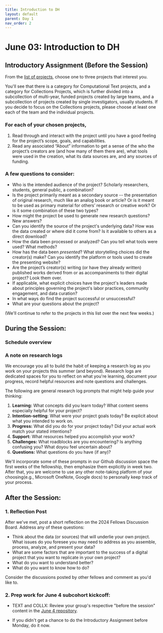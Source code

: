 ```yaml
---
title: Introduction to DH
layout: default
parent: Day 1
nav_order: 2
---
```


# June 03: Introduction to DH

## Introductory Assignment (Before the Session)

From the [list of projects](https://github.com/cornell-colab/2024-SummerDH/blob/main/Workshops/June%2003%3A%20Introduction%20to%20DH/List%20of%20Projects.md), choose one to three projects that interest you.  
  
You'll see that there is a category for Computational Text projects, and a category for Collections Projects, which is further divided into a subcollection of multi-year, funded projects created by large teams, and a subcollection of projects created by single investigators, usually students. If you decide to focus on the Collections projects, please choose at least one each of the team and the individual projects.  

### For each of your chosen projects,
 
1. Read through and interact with the project until you have a good feeling for the project’s scope, goals, and capabilities.
2. Read any associated “About” information to get a sense of the who the project’s creators are (and how many of them there are), what tools were used in the creation, what its data sources are, and any sources of funding.

### A few questions to consider:
* Who is the intended audience of the project? Scholarly researchers, students, general public, a combination?  
* Is the project primarily meant as a secondary source -- the presentation of original research, much like an analog book or article? Or is it meant to be used as primary material for others’ research or creative work? Or is it some combination of these two types?  
* How might the project be used to generate new research questions? New answers? 
* Can you identify the source of the project's underlying data? How was the data created or where did it come from? Is it available to others as a direct download?
* How the data been processed or analyzed? Can you tell what tools were used? What methods?
* How has the data been *presented*? What storytelling choices did the creator(s) make? Can you identify the platform or tools used to create the presenting website?
* Are the project’s creator(s) writing (or have they already written) published works derived from or as accompaniments to their digital project? Look them over.
* If applicable, what explicit choices have the project's leaders made about principles governing the project's labor practices, community engagement, and data curation?  
* In what ways do find the project successful or unsuccessful?
* What are your questions about the project?

(We'll continue to refer to the projects in this list over the next few weeks.)

## During the Session:

### Schedule overview

### A note on research logs
We encourage you all to build the habit of keeping a research log as you work on your projects this summer (and beyond). Research logs are dedicated spaces for you to reflect on what you're learning, document your progress, record helpful resources and note questions and challenges. 

The following are general research log prompts that might help guide your thinking:
  1. **Learning:** What concepts did you learn today? What content seems especially helpful for your project?
  2. **Intention-setting**: What were your project goals today? Be explicit about what you intended to work on.
  3. **Progress:** What did you do for your project today? Did your actual work match your stated intentions?
  4. **Support:** What resources helped you accomplish your work?
  5. **Challenges:** What roadblocks are you encountering? Is anything confusing you? What doyou feel uncertain about?
  6. **Questions:** What questions do you have (if any)?
 
  We'll incorporate some of these prompts in our Github discussion space the first weeks of the fellowship, then emphasize them explicitly in week two. After that, you are welcome to use any other note-taking platform of your choosing(e.g., Microsoft OneNote, Google docs) to personally keep track of your process.

## After the Session: 

### 1. Reflection Post

After we've met, post a short reflection on the 2024 Fellows Discussion Board. Address any of these questions:  

* Think about the data (or sources) that will underlie your own project. What issues do you foresee you may need to address as you assemble, process, analyze, and present your data?
* What are some factors that are important to the success of a digital project that you want to replicate in your own project?  
* What do you want to understand better?  
* What do you want to know how to do? 

Consider the discussions posted by other fellows and comment as you'd like to.


### 2. Prep work for June 4 subcohort kickcoff:
* TEXT and COLLX: Review your group's respective "before the session" content in the [June 4 repository]((https://github.com/cornell-colab/2024-SummerDH/tree/main/Workshops/June%2004)).

* If you didn't get a chance to do the Introductory Assignment before Monday, do it now.
